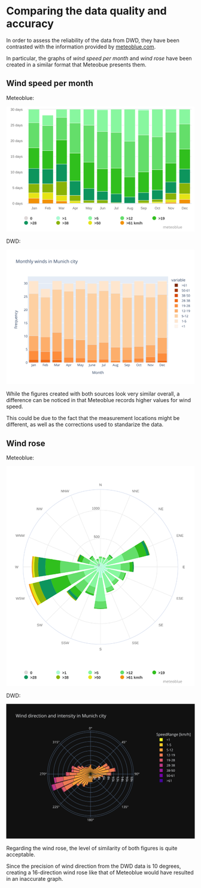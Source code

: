 # Comparing the data quality and accuracy

In order to assess the reliability of the data from DWD, they have been contrasted with the information provided by [meteoblue.com](https://www.meteoblue.com/en/weather/historyclimate/climatemodelled/munich_germany_2867714). 

In particular, the graphs of *wind speed per month* and *wind rose* have been created in a similar format that Meteobue presents them. 

## Wind speed per month
Meteoblue:

![Meteoblue MonthWinds](https://github.com/DavidMayoral/TU-Munich-microclimate/blob/main/Relevant%20graphs/Comp%20Meteoblue/Meteoblue_MonthWinds.svg)

DWD:

![DWD MonthWinds](https://github.com/DavidMayoral/TU-Munich-microclimate/blob/main/Relevant%20graphs/Comp%20Meteoblue/MonthWinds_city.svg)

While the figures created with both sources look very similar overall, a difference can be noticed in that Meteoblue records higher values for wind speed.

This could be due to the fact that the measurement locations might be different, as well as the corrections used to standarize the data.

## Wind rose
Meteoblue:

![Meteoblue WindRose](https://github.com/DavidMayoral/TU-Munich-microclimate/blob/main/Relevant%20graphs/Comp%20Meteoblue/Meteoblue_WindRose.svg)

DWD:

![DWD WindRose](https://github.com/DavidMayoral/TU-Munich-microclimate/blob/main/Relevant%20graphs/Comp%20Meteoblue/WindRose_precise_city.svg)

Regarding the wind rose, the level of similarity of both figures is quite acceptable.

Since the precision of wind direction from the DWD data is 10 degrees, creating a 16-direction wind rose like that of Meteoblue would have resulted in an inaccurate graph.
